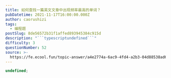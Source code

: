 ```yaml
---
title: 如何查找一篇英文文章中出现频率最高的单词？
pubDatetime: 2021-11-17T16:00:00.000Z
author: caorushizi
tags:
  - 编程题
postSlug: 8de56572b31f1affed893945384c915d
description: "```typescriptundefined```"
difficulty: 3
questionNumber: 52
source: >-
  https://fe.ecool.fun/topic-answer/a4e2774a-6ac9-4fd4-a2b3-04d88538ad62?orderBy=updateTime&order=desc&tagId=26
---
```


```typescript
undefined;
```
